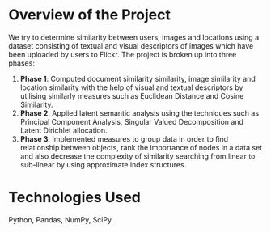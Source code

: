 # Overview of the Project #

 We try to determine similarity between users, images and locations using a dataset consisting of textual and visual descriptors of images which have been uploaded by users to Flickr. The project is broken up into three phases:

 1. **Phase 1**: Computed document similarity similarity, image similarity and location similarity with the help of visual and textual descriptors by utilising similarly measures such as Euclidean Distance and Cosine Similarity. 
 2. **Phase 2**: Applied latent semantic analysis using the techniques such as Principal Component Analysis, Singular Valued Decomposition and Latent Dirichlet allocation.
 3. **Phase 3**: Implemented measures to group data in order to find relationship between objects, rank the importance of nodes in a data set and also decrease the complexity of similarity searching from linear to sub-linear by using approximate index structures.

 # Technologies Used #

 Python, Pandas, NumPy, SciPy.
